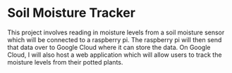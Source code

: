 # Soil Moisture Tracker  
This project involves reading in moisture levels from a soil moisture sensor which will be connected to a raspberry pi. The raspberry pi will then send that data over to Google Cloud where it can store the data. On Google Cloud, I will also host a web application which will allow users to track the moisture levels from their potted plants.